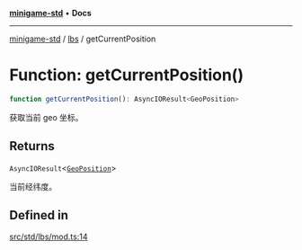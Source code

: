 [**minigame-std**](../../../README.md) • **Docs**

***

[minigame-std](../../../README.md) / [lbs](../README.md) / getCurrentPosition

# Function: getCurrentPosition()

```ts
function getCurrentPosition(): AsyncIOResult<GeoPosition>
```

获取当前 geo 坐标。

## Returns

`AsyncIOResult`\<[`GeoPosition`](../interfaces/GeoPosition.md)\>

当前经纬度。

## Defined in

[src/std/lbs/mod.ts:14](https://github.com/JiangJie/minigame-std/blob/d842b492eda479274cfeb38a06f4c4255b5493bc/src/std/lbs/mod.ts#L14)
